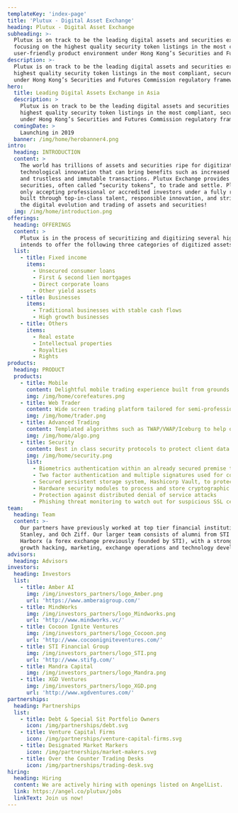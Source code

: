 ```yaml
---
templateKey: 'index-page'
title: 'Plutux - Digital Asset Exchange'
heading: Plutux - Digital Asset Exchange
subheading: >-
  Plutux is on track to be the leading digital assets and securities exchange platform in Asia, 
  focusing on the highest quality security token listings in the most compliant, secure and 
  user-friendly product environment under Hong Kong’s Securities and Futures Commission regulatory framework.
description: >-
  Plutux is on track to be the leading digital assets and securities exchange platform in Asia, focusing on the 
  highest quality security token listings in the most compliant, secure and user-friendly product environment 
  under Hong Kong’s Securities and Futures Commission regulatory framework.
hero:
  title: Leading Digital Assets Exchange in Asia
  description: >
    Plutux is on track to be the leading digital assets and securities exchange platform in Asia, focusing on the 
    highest quality security token listings in the most compliant, secure and user-friendly product environment 
    under Hong Kong’s Securities and Futures Commission regulatory framework.
  comingDate: >
    Launching in 2019
  banner: /img/home/herobanner4.png
intro:
  heading: INTRODUCTION
  content: >
    The world has trillions of assets and securities ripe for digitization. Digitization of assets and securities is a 
    technological innovation that can bring benefits such as increased liquidity, faster settlement, fractional trading, 
    and trustless and immutable transactions. Plutux Exchange provides a trusted liquidity venue for digitized assets and 
    securities, often called “security tokens”, to trade and settle. Plutux is Hong Kong based and Asia focused, initially 
    only accepting professional or accredited investors under a fully regulated framework. Our business and technology are 
    built through top-in-class talent, responsible innovation, and strict adherence to regulations. We are here to lead 
    the digital evolution and trading of assets and securities!
  img: /img/home/introduction.png
offerings:
  heading: OFFERINGS
  content: >
    Plutux is in the process of securitizing and digitizing several high yielding fixed income portfolios. Plutux 
    intends to offer the following three categories of digitized assets once the required regulatory licenses are obtained.
  list:
    - title: Fixed income
      items:
        - Unsecured consumer loans
        - First & second lien mortgages
        - Direct corporate loans
        - Other yield assets
    - title: Businesses
      items:
        - Traditional businesses with stable cash flows
        - High growth businesses
    - title: Others
      items:
        - Real estate
        - Intellectual properties
        - Royalties
        - Rights
products:
  heading: PRODUCT
  products:
    - title: Mobile
      content: Delightful mobile trading experience built from grounds up, optimized for on-the-road trading anytime, anywhere.
      img: /img/home/corefeatures.png
    - title: Web Trader
      content: Wide screen trading platform tailored for semi-professional and professional traders.
      img: /img/home/trader.png
    - title: Advanced Trading
      content: Templated algorithms such as TWAP/VWAP/Iceburg to help obtain better trading results.
      img: /img/home/algo.png
    - title: Security
      content: Best in class security protocols to protect client data and assets.
      img: /img/home/security.png
      list:
        - Biometrics authentication within an already secured premise to access cold storage
        - Two factor authentication and multiple signatures used for core security
        - Secured persistent storage system, Hashicorp Vault, to protect master keys
        - Hardware security modules to process and store cryptographic keys inside a tamper resistant devices
        - Protection against distributed denial of service attacks
        - Phishing threat monitoring to watch out for suspicious SSL certificates
team:
  heading: Team
  content: >-
    Our partners have previously worked at top tier financial institutions such as Citigroup, Merril Lynch, Morgan 
    Stanley, and Och Ziff. Our larger team consists of alumni from STI Financial Group, GreenTomato, and 
    Harborx (a forex exchange previously founded by STI), with a strong background in trading, investment, licensing, 
    growth hacking, marketing, exchange operations and technology development with an award-winning tech team.
advisors:
  heading: Advisors
investors:
  heading: Investors
  list: 
    - title: Amber AI
      img: /img/investors_partners/logo_Amber.png
      url: 'https://www.amberaigroup.com/'
    - title: MindWorks
      img: /img/investors_partners/logo_Mindworks.png
      url: 'http://www.mindworks.vc/'
    - title: Cocoon Ignite Ventures
      img: /img/investors_partners/logo_Cocoon.png
      url: 'http://www.cocoonigniteventures.com/'
    - title: STI Financial Group
      img: /img/investors_partners/logo_STI.png
      url: 'http://www.stifg.com/'
    - title: Mandra Capital
      img: /img/investors_partners/logo_Mandra.png
    - title: XGD Ventures
      img: /img/investors_partners/logo_XGD.png
      url: 'http://www.xgdventures.com/'
partnerships:
  heading: Partnerships
  list:
    - title: Debt & Special Sit Portfolio Owners
      icon: /img/partnerships/debt.svg
    - title: Venture Capital Firms
      icon: /img/partnerships/venture-capital-firms.svg
    - title: Designated Market Markers
      icon: /img/partnerships/market-makers.svg
    - title: Over the Counter Trading Desks
      icon: /img/partnerships/trading-desk.svg
hiring:
  heading: Hiring
  content: We are actively hiring with openings listed on AngelList.
  link: https://angel.co/plutux/jobs
  linkText: Join us now!
---
```

